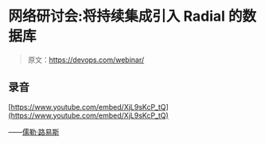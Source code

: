 # 网络研讨会:将持续集成引入 Radial 的数据库

> 原文：<https://devops.com/webinar/>

## 录音

[https://www.youtube.com/embed/XjL9sKcP_tQ](https://www.youtube.com/embed/XjL9sKcP_tQ)

——[儒勒·路易斯](https://devops.com/author/jules/)